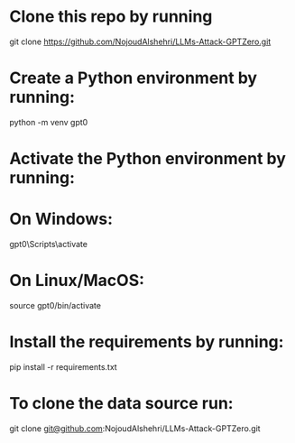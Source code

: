 # Clone this repo by running 

git clone https://github.com/NojoudAlshehri/LLMs-Attack-GPTZero.git

# Create a Python environment by running:
python -m venv gpt0

# Activate the Python environment by running:

# On Windows:
gpt0\Scripts\activate

# On Linux/MacOS:
source gpt0/bin/activate

# Install the requirements by running:
pip install -r requirements.txt

# To clone the data source run:
git clone git@github.com:NojoudAlshehri/LLMs-Attack-GPTZero.git
